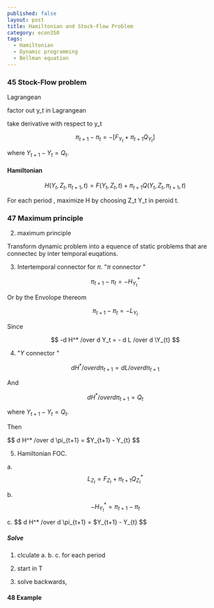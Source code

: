 ```yaml
---
published: false
layout: post
title: Hamiltonian and Stock-Flow Problem
category: econ350
tags:
  - Hamiltonian
  - Dynamic programming
  - Bellman equation
---
```

### 45 Stock-Flow problem

Lagrangean

factor out y_t in Lagrangean

take derivative with respect to y_t


$$
\pi_{t+1} -\pi_{t} = -[F_{Y_t} + \pi_{t+1} Q_{Y_t}  ]
$$

where $Y_{t+1} - Y_{t} = Q_{t}$.



#### Hamiltonian

$$
H(Y_t, Z_t, \pi_{t+1}, t) = F(Y_t, Z_t,t) +  \pi_{t+1} Q(Y_t, Z_t, \pi_{t+1}, t)
$$


For each period , maximize H by choosing Z_t Y_t in peroid t.


### 47 Maximum principle

2. maximum principle

Transform dynamic problem into a equence of static problems that are connectec by inter temporal euqations.



3. Intertemporal connector for $\pi$.   "$\pi$  connector "



$$
\pi_{t+1} -\pi_{t} = -H^*_{Y_{t}}
$$

Or by the Envolope thereom

$$
\pi_{t+1} -\pi_{t} = -L_{Y_{t}}
$$


Since

$$
-d H^* /over d Y_t = - d L /over d \Y_{t}
$$

4. "$Y$  connector "


$$
d H^* /over d \pi_{t+1} = d L /over d \pi_{t+1}
$$

And

$$
d H^* /over d \pi_{t+1} = Q_{t}
$$


where $Y_{t+1} - Y_{t} = Q_{t}$.

Then

$$
d H^* /over d \pi_{t+1} = $Y_{t+1} - Y_{t}
$$



5.  Hamiltonian FOC.


 a. $$L_{Z_{t}} = F_{Z_{t}}   +  \pi_{t+1}  Q^*_{Z_{t}}  $$
 
 
 b. 
$$
 -H^*_{Y_{t}}  = \pi_{t+1} -\pi_{t}
$$
 
 c.
$$
d H^* /over d \pi_{t+1} = $Y_{t+1} - Y_{t}
$$


##### Solve

1. clculate a. b. c. for each period

2. start in T

3. solve backwards,



#### 48 Example




